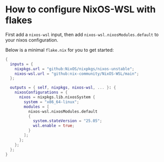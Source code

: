 # How to configure NixOS-WSL with flakes

First add a `nixos-wsl` input, then add `nixos-wsl.nixosModules.default` to your nixos configuration.

Below is a minimal `flake.nix` for you to get started:

```nix
{
  inputs = {
    nixpkgs.url = "github:NixOS/nixpkgs/nixos-unstable";
    nixos-wsl.url = "github:nix-community/NixOS-WSL/main";
  };

  outputs = { self, nixpkgs, nixos-wsl, ... }: {
    nixosConfigurations = {
      nixos = nixpkgs.lib.nixosSystem {
        system = "x86_64-linux";
        modules = [
          nixos-wsl.nixosModules.default
          {
            system.stateVersion = "25.05";
            wsl.enable = true;
          }
        ];
      };
    };
  };
}
```
